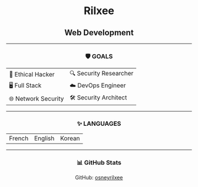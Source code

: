 <h1 align="center">Rilxee</h1>
<h2 align="center">Web Development</h2>

---

<h3 align="center">🛡️ GOALS</h3>

<p align="center">
  
<table align="center">
  <tr>
    <td>🔐 Ethical Hacker</td>
    <td>🔍 Security Researcher</td>
  </tr>
  <tr>
    <td>🖥️ Full Stack</td>
    <td>☁️ DevOps Engineer</td>
  </tr>
  <tr>
    <td>🌐 Network Security</td>
    <td>🛠️ Security Architect</td>
  </tr>
</table>

</p>

---

<h3 align="center">✨ LANGUAGES</h3>

<p align="center">
  
<table align="center">
  <tr>
    <td>French</td>
    <td>English</td>
    <td>Korean</td>
  </tr>
</table>

</p>

---

<h3 align="center">📊 GitHub Stats</h3>

<p align="center">
GitHub: <a href="https://github.com/osneyrilxee">osneyrilxee</a>
</p>
